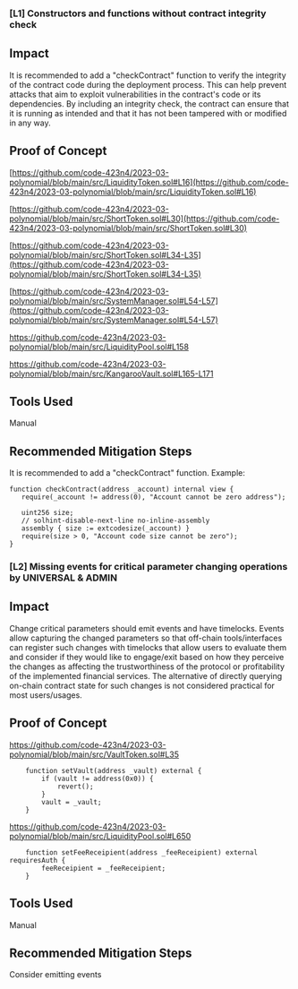### [L1] Constructors and functions without contract integrity check

## Impact
It is recommended to add a "checkContract" function to verify the integrity of the contract code during the deployment process. This can help prevent attacks that aim to exploit vulnerabilities in the contract's code or its dependencies. By including an integrity check, the contract can ensure that it is running as intended and that it has not been tampered with or modified in any way.
## Proof of Concept

[https://github.com/code-423n4/2023-03-polynomial/blob/main/src/LiquidityToken.sol#L16](https://github.com/code-423n4/2023-03-polynomial/blob/main/src/LiquidityToken.sol#L16)

[https://github.com/code-423n4/2023-03-polynomial/blob/main/src/ShortToken.sol#L30](https://github.com/code-423n4/2023-03-polynomial/blob/main/src/ShortToken.sol#L30)

[https://github.com/code-423n4/2023-03-polynomial/blob/main/src/ShortToken.sol#L34-L35](https://github.com/code-423n4/2023-03-polynomial/blob/main/src/ShortToken.sol#L34-L35)

[https://github.com/code-423n4/2023-03-polynomial/blob/main/src/SystemManager.sol#L54-L57](https://github.com/code-423n4/2023-03-polynomial/blob/main/src/SystemManager.sol#L54-L57)

https://github.com/code-423n4/2023-03-polynomial/blob/main/src/LiquidityPool.sol#L158

https://github.com/code-423n4/2023-03-polynomial/blob/main/src/KangarooVault.sol#L165-L171


## Tools Used
Manual

## Recommended Mitigation Steps
It is recommended to add a "checkContract" function.
Example:

```
function checkContract(address _account) internal view {
   require(_account != address(0), "Account cannot be zero address");

   uint256 size;
   // solhint-disable-next-line no-inline-assembly
   assembly { size := extcodesize(_account) }
   require(size > 0, "Account code size cannot be zero");
}

```

### [L2] Missing events for critical parameter changing operations by UNIVERSAL & ADMIN

## Impact
Change critical parameters should emit events and have timelocks. Events allow capturing the changed parameters so that off-chain tools/interfaces can register such changes with timelocks that allow users to evaluate them and consider if they would like to engage/exit based on how they perceive the changes as affecting the trustworthiness of the protocol or profitability of the implemented financial services. The alternative of directly querying on-chain contract state for such changes is not considered practical for most users/usages.

## Proof of Concept

https://github.com/code-423n4/2023-03-polynomial/blob/main/src/VaultToken.sol#L35
```
    function setVault(address _vault) external {
        if (vault != address(0x0)) {
            revert();
        }
        vault = _vault;
    }

```
https://github.com/code-423n4/2023-03-polynomial/blob/main/src/LiquidityPool.sol#L650

```
    function setFeeReceipient(address _feeReceipient) external requiresAuth {
        feeReceipient = _feeReceipient;
    }

```
## Tools Used
Manual

## Recommended Mitigation Steps
Consider emitting events 

